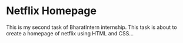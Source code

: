 # Netflix Homepage
 This is my second task of BharatIntern internship. This task is about to create a homepage of netflix using HTML and CSS...
